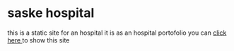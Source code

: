 <h1>saske hospital</h1>
<p>
  this is a static site for an hospital it is as an hospital portofolio 
  you can <a target="_blank" href="https://sultan-pasha.github.io/hospitalsite/" > click here </a>  to show this site 
</p>
